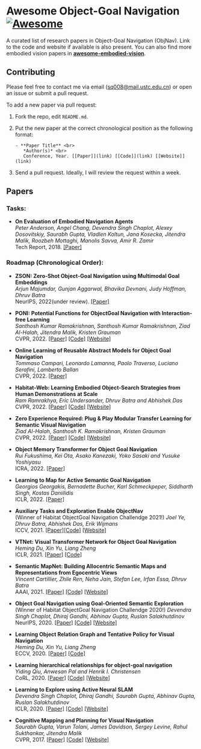 # Awesome Object-Goal Navigation[![Awesome](https://cdn.rawgit.com/sindresorhus/awesome/d7305f38d29fed78fa85652e3a63e154dd8e8829/media/badge.svg)](https://github.com/sindresorhus/awesome#readme)

A curated list of research papers in Object-Goal Navigation (ObjNav). Link to the code and website if available is also present. You can also find more embodied vision papers in **[ awesome-embodied-vision](https://github.com/ChanganVR/awesome-embodied-vision)**.

## Contributing

Please feel free to contact me via email (sq008@mail.ustc.edu.cn) or open an issue or submit a pull request.

To add a new paper via pull request:

1. Fork the repo, edit `README.md`.

2. Put the new paper at the correct chronological position as the following format: <br>

   ```
   - **Paper Title** <br>
      *Author(s)* <br>
      Conference, Year. [[Paper]](link) [[Code]](link) [[Website]](link)
   ```

3. Send a pull request. Ideally, I will review the request within a week.

## Papers

### Tasks:

- **On Evaluation of Embodied Navigation Agents** <br>
   *Peter Anderson, Angel Chang, Devendra Singh Chaplot, Alexey Dosovitskiy, Saurabh Gupta, Vladlen Koltun, Jana Kosecka, Jitendra Malik, Roozbeh Mottaghi, Manolis Savva, Amir R. Zamir* <br>
   Tech Report, 2018. [[Paper]](https://arxiv.org/abs/1807.06757) 

### Roadmap (Chronological Order):


- **ZSON: Zero-Shot Object-Goal Navigation using Multimodal Goal Embeddings** <br>
   *Arjun Majumdar, Gunjan Aggarwal, Bhavika Devnani, Judy Hoffman, Dhruv Batra* <br>
   NeurIPS, 2022(under review). [[Paper]](https://arxiv.org/pdf/2206.12403.pdf) 

- **PONI: Potential Functions for ObjectGoal Navigation with Interaction-free Learning** <br>
   *Santhosh Kumar Ramakrishnan, Santhosh Kumar Ramakrishnan, Ziad Al-Halah, Jitendra Malik, Kristen Grauman* <br>
   CVPR, 2022. [[Paper]](https://arxiv.org/pdf/2201.10029.pdf) [[Code]](https://github.com/srama2512/PONI) [[Website]](https://vision.cs.utexas.edu/projects/poni/) 
 
- **Online Learning of Reusable Abstract Models for Object Goal Navigation** <br>
   *Tommaso Campari, Leonardo Lamanna, Paolo Traverso, Luciano Serafini, Lamberto Ballan* <br>
   CVPR, 2022. [[Paper]](https://openaccess.thecvf.com/content/CVPR2022/papers/Campari_Online_Learning_of_Reusable_Abstract_Models_for_Object_Goal_Navigation_CVPR_2022_paper.pdf)
 
 
- **Habitat-Web: Learning Embodied Object-Search Strategies from Human Demonstrations at Scale** <br>
   *Ram Ramrakhya, Eric Undersander, Dhruv Batra and Abhishek Das* <br>
   CVPR, 2022. [[Paper]](https://arxiv.org/abs/2204.03514) [[Code]](https://github.com/Ram81/habitat-web) [[Website]](https://ram81.github.io/projects/habitat-web)
   
    
- **Zero Experience Required: Plug & Play Modular Transfer Learning for Semantic Visual Navigation** <br>
   *Ziad Al-Halah, Santhosh K. Ramakrishnan, Kristen Grauman* <br>
   CVPR, 2022. [[Paper]](https://arxiv.org/pdf/2202.02440.pdf) [[Code]](https://github.com/ziadalh/zero_experience_required) [[Website]](https://vision.cs.utexas.edu/projects/zsel/) 
 
 - **Object Memory Transformer for Object Goal Navigation** <br>
   *Rui Fukushima, Kei Ota, Asako Kanezaki, Yoko Sasaki and Yusuke Yoshiyasu* <br>
   ICRA, 2022. [[Paper]](https://arxiv.org/pdf/2203.14708.pdf)
  
 - **Learning to Map for Active Semantic Goal Navigation** <br>
   *Georgios Georgakis, Bernadette Bucher, Karl Schmeckpeper, Siddharth Singh, Kostas Daniilidis* <br>
   ICLR, 2022. [[Paper]](https://arxiv.org/pdf/2106.15648.pdf)
 
  - **Auxiliary Tasks and Exploration Enable ObjectNav** <br>(Winner of Habitat ObjectGoal Navigation Challendge 2021!)
   *Joel Ye, Dhruv Batra, Abhishek Das, Erik Wijmans* <br>
   ICCV, 2021. [[Paper]](https://arxiv.org/abs/2104.04112)[[Code]](https://github.com/ziadalh/zero_experience_required) [[Website]](https://joel99.github.io/objectnav/) 
   
 - **VTNet: Visual Transformer Network for Object Goal Navigation** <br>
   *Heming Du, Xin Yu, Liang Zheng* <br>
   ICLR, 2021. [[Paper]](https://arxiv.org/abs/2105.09447) [[Code]](https://github.com/xiaobaishu0097/ICLR_VTNet) 
   
  - **Semantic MapNet: Building Allocentric Semantic Maps and Representations from Egocentric Views** <br>
   *Vincent Cartillier, Zhile Ren, Neha Jain, Stefan Lee, Irfan Essa, Dhruv Batra* <br>
   AAAI, 2021. [[Paper]](https://arxiv.org/abs/2010.01191) [[Code]](https://github.com/vincentcartillier/Semantic-MapNet) [[Website]](https://vincentcartillier.github.io/smnet.html) 
   
 - **Object Goal Navigation using Goal-Oriented Semantic Exploration** <br>(Winner of Habitat ObjectGoal Navigation Challendge 2020!)
   *Devendra Singh Chaplot, Dhiraj Gandhi, Abhinav Gupta, Ruslan Salakhutdinov* <br>
   NeurIPS, 2020. [[Paper]](https://arxiv.org/pdf/2007.00643) [[Code]](https://github.com/devendrachaplot/Object-Goal-Navigation) [[Website]](https://devendrachaplot.github.io/projects/semantic-exploration.html) 
 
 - **Learning Object Relation Graph and Tentative Policy for Visual Navigation** <br>
   *Heming Du, Xin Yu, Liang Zheng* <br>
   ECCV, 2020. [[Paper]](https://arxiv.org/abs/2007.11018) [[Code]](https://github.com/xiaobaishu0097/ECCV-VN.git)
 
 - **Learning hierarchical relationships for object-goal navigation** <br>
   *Yiding Qiu, Anwesan Pal and Henrik I. Christensen* <br>
   CoRL, 2020. [[Paper]](https://arxiv.org/pdf/2003.06749.pdf) [[Code]](https://github.com/cassieqiuyd/MJOLNIR) [[Website]](https://sites.google.com/eng.ucsd.edu/mjolnir) 

 - **Learning to Explore using Active Neural SLAM** <br>
   *Devendra Singh Chaplot, Dhiraj Gandhi, Saurabh Gupta, Abhinav Gupta, Ruslan Salakhutdinov* <br>
   ICLR, 2020. [[Paper]](https://openreview.net/pdf?id=HklXn1BKDH) [[Code]](https://github.com/devendrachaplot/Neural-SLAM) [[Website]](https://devendrachaplot.github.io/projects/Neural-SLAM) 

 - **Cognitive Mapping and Planning for Visual Navigation** <br>
   *Saurabh Gupta, Varun Tolani, James Davidson, Sergey Levine, Rahul Sukthankar, Jitendra Malik* <br>
   CVPR, 2017. [[Paper]](https://arxiv.org/abs/1702.03920) [[Code]](https://github.com/tensorflow/models/tree/archive/research/cognitive_mapping_and_planning) [[Website]](https://sites.google.com/view/cognitive-mapping-and-planning/)
